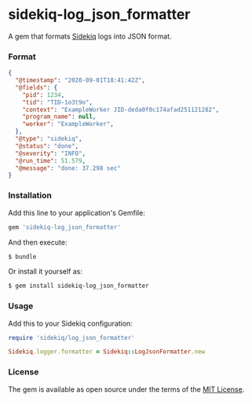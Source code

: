 # sidekiq-log_json_formatter
A gem that formats [Sidekiq](https://github.com/mperham/sidekiq) logs into JSON format.

### Format 
```json
{
  "@timestamp": "2020-09-01T18:41:42Z",
  "@fields": {
    "pid": 1234,
    "tid": "TID-1o3t9o",
    "context": "ExampleWorker JID-deda0f0c174afad251121282",
    "program_name": null,
    "worker": "ExampleWorker",
  },
  "@type": "sidekiq",
  "@status": "done",
  "@severity": "INFO",
  "@run_time": 51.579,
  "@message": "done: 37.298 sec"
}
```

### Installation
Add this line to your application's Gemfile:

```ruby
gem 'sidekiq-log_json_formatter'
```

And then execute:

```sh
$ bundle
```

Or install it yourself as:

```sh
$ gem install sidekiq-log_json_formatter
```

### Usage
Add this to your Sidekiq configuration:

```ruby
require 'sidekiq/log_json_formatter'

Sidekiq.logger.formatter = Sidekiq::LogJsonFormatter.new
```

### License
The gem is available as open source under the terms of the [MIT License](https://opensource.org/licenses/MIT).
